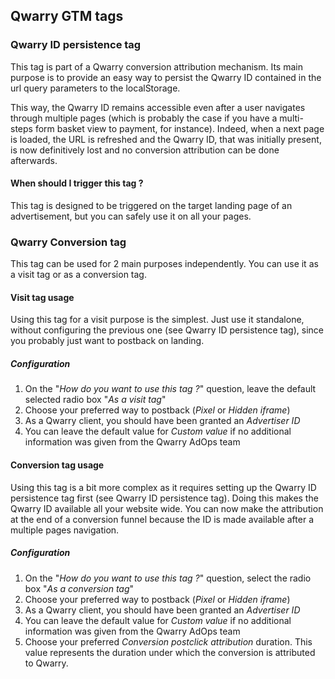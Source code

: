 ## Qwarry GTM tags

### Qwarry ID persistence tag

This tag is part of a Qwarry conversion attribution mechanism. Its main purpose is to provide an easy way to persist the Qwarry ID contained in the url query parameters to the localStorage.

This way, the Qwarry ID remains accessible even after a user navigates through multiple pages (which is probably the case if you have a multi-steps form basket view to payment, for instance). Indeed, when a next page is loaded, the URL is refreshed and the Qwarry ID, that was initially present, is now definitively lost and no conversion attribution can be done afterwards.

#### When should I trigger this tag ?

This tag is designed to be triggered on the target landing page of an advertisement, but you can safely use it on all your pages.

### Qwarry Conversion tag

This tag can be used for 2 main purposes independently. You can use it as a visit tag or as a conversion tag.

#### Visit tag usage

Using this tag for a visit purpose is the simplest. Just use it standalone, without configuring the previous one (see Qwarry ID persistence tag), since you probably just want to postback on landing.

##### Configuration

1. On the "*How do you want to use this tag ?*" question, leave the default selected radio box "*As a visit tag*"
2. Choose your preferred way to postback (*Pixel* or *Hidden iframe*)
3. As a Qwarry client, you should have been granted an *Advertiser ID*
4. You can leave the default value for *Custom value* if no additional information was given from the Qwarry AdOps team

#### Conversion tag usage

Using this tag is a bit more complex as it requires setting up the Qwarry ID persistence tag first (see Qwarry ID persistence tag). Doing this makes the Qwarry ID available all your website wide. You can now make the attribution at the end of a conversion funnel because the ID is made available after a multiple pages navigation.

##### Configuration

1. On the "*How do you want to use this tag ?*" question, select the radio box "*As a conversion tag*"
2. Choose your preferred way to postback (*Pixel* or *Hidden iframe*)
3. As a Qwarry client, you should have been granted an *Advertiser ID*
4. You can leave the default value for *Custom value* if no additional information was given from the Qwarry AdOps team
5. Choose your preferred *Conversion postclick attribution* duration. This value represents the duration under which the conversion is attributed to Qwarry.
